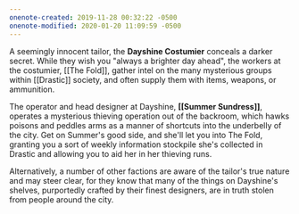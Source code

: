 ```yaml
---
onenote-created: 2019-11-28 00:32:22 -0500
onenote-modified: 2020-01-20 11:09:59 -0500
---
```

A seemingly innocent tailor, the **Dayshine Costumier** conceals a darker secret. While they wish you "always a brighter day ahead", the workers at the costumier, [[The Fold]], gather intel on the many mysterious groups within [[Drastic]] society, and often supply them with items, weapons, or ammunition.

The operator and head designer at Dayshine, **[[Summer Sundress]]**, operates a mysterious thieving operation out of the backroom, which hawks poisons and peddles arms as a manner of shortcuts into the underbelly of the city. Get on Summer's good side, and she'll let you into The Fold, granting you a sort of weekly information stockpile she's collected in Drastic and allowing you to aid her in her thieving runs.

Alternatively, a number of other factions are aware of the tailor's true nature and may steer clear, for they know that many of the things on Dayshine's shelves, purportedly crafted by their finest designers, are in truth stolen from people around the city.
